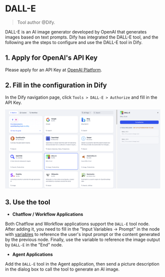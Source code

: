 # DALL-E

> Tool author @Dify.

DALL-E is an AI image generator developed by OpenAI that generates images based on text prompts. Dify has integrated the DALL-E tool, and the following are the steps to configure and use the DALL-E tool in Dify.

## 1. Apply for OpenAI's API Key

Please apply for an API Key at [OpenAI Platform](https://platform.openai.com/).

## 2. Fill in the configuration in Dify

In the Dify navigation page, click `Tools > DALL-E > Authorize` and fill in the API Key.

![](../../../../img/tools-dalle.png)

## 3. Use the tool

- **Chatflow / Workflow Applications**

Both Chatflow and Workflow applications support the `DALL-E` tool node. After adding it, you need to fill in the "Input Variables → Prompt" in the node with [variables](https://docs.dify.ai/guides/workflow/variables) to reference the user's input prompt or the content generated by the previous node. Finally, use the variable to reference the image output by `DALL-E` in the "End" node.

- **Agent Applications**

Add the `DALL-E` tool in the Agent application, then send a picture description in the dialog box to call the tool to generate an AI image.
